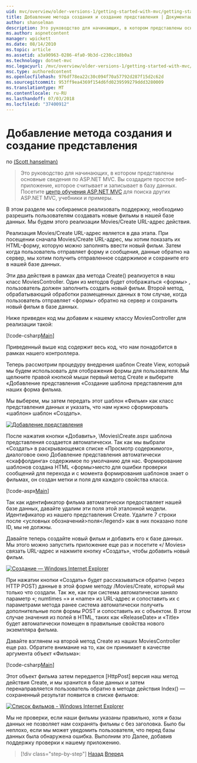 ```yaml
---
uid: mvc/overview/older-versions-1/getting-started-with-mvc/getting-started-with-mvc-part6
title: Добавление метода создания и создание представления | Документация Майкрософт
author: shanselman
description: Это руководство для начинающих, в котором представлены основные сведения по ASP.NET MVC. Создание простого веб-приложения, которое считывает и записывает в базу данных.
ms.author: aspnetcontent
manager: wpickett
ms.date: 08/14/2010
ms.topic: article
ms.assetid: a3a90963-0286-4fa0-9b3d-c230cc18b0a3
ms.technology: dotnet-mvc
msc.legacyurl: /mvc/overview/older-versions-1/getting-started-with-mvc/getting-started-with-mvc-part6
msc.type: authoredcontent
ms.openlocfilehash: 976df78ea22c30c094f70a57792d287f15d2c62d
ms.sourcegitcommit: 953ff9ea4369f154d6fd0239599279ddd3280009
ms.translationtype: MT
ms.contentlocale: ru-RU
ms.lasthandoff: 07/03/2018
ms.locfileid: "37400912"
---
```

<a name="adding-a-create-method-and-create-view"></a>Добавление метода создания и создание представления
====================
по [(Scott hanselman)](https://github.com/shanselman)

> Это руководство для начинающих, в котором представлены основные сведения по ASP.NET MVC. Вы создадите простое веб-приложение, которое считывает и записывает в базу данных. Посетите [центр обучения ASP.NET MVC](../../../index.md) для поиска других ASP.NET MVC, учебники и примеры.


В этом разделе мы собираемся реализовать поддержку, необходимо разрешить пользователям создавать новые фильмы в нашей базе данных. Мы будем этого реализации Movies/Create URL-адрес действия.

Реализация Movies/Create URL-адрес является в два этапа. При посещении сначала Movies/Create URL-адрес, мы хотим показать их HTML-форму, которую можно заполнять ввести новый фильм. Затем когда пользователь отправляет форму и сообщения, данные обратно на сервер, мы хотим получить отправленное содержимое и сохраните его в нашей базе данных.

Эти два действия в рамках два метода Create() реализуется в наш класс MoviesController. Один из методов будет отображаться &lt;формы&gt; , пользователь должен заполнить создать новый фильм. Второй метод, обрабатывающий обработки размещенных данных в том случае, когда пользователь отправляет &lt;формы&gt; обратно на сервер и сохранить новый фильм в базе данных.

Ниже приведен код мы добавим к нашему классу MoviesController для реализации такой:

[!code-csharp[Main](getting-started-with-mvc-part6/samples/sample1.cs)]

Приведенный выше код содержит весь код, что нам понадобится в рамках нашего контроллера.

Теперь рассмотрим процедуру внедрения шаблон Create View, который мы будем использовать для отображения формы для пользователя. Мы щелкните правой кнопкой мыши первый метод Create и выберите «Добавление представления «Создание шаблона представления для наших форма фильма.

Мы выберем, мы затем передать этот шаблон «Фильм» как класс представления данных и указать, что нам нужно сформировать «шаблон» шаблон «Создать».

[![Добавление представления](getting-started-with-mvc-part6/_static/image2.png)](getting-started-with-mvc-part6/_static/image1.png)

После нажатия кнопки «Добавить», \Movies\Create.aspx шаблона представления создается автоматически. Так как мы выбрали «Создать» в раскрывающемся списке «Просмотр содержимого», диалоговое окно Добавление представления автоматически «скаффолдинга» содержимое по умолчанию для нас. Формирование шаблонов создана HTML &lt;формы&gt;место для ошибки проверки сообщений для перехода и с момента формирования шаблонов знает о фильмах, он создан метки и поля для каждого свойства класса.

[!code-aspx[Main](getting-started-with-mvc-part6/samples/sample2.aspx)]

Так как идентификатор фильма автоматически предоставляет нашей базе данных, давайте удалим эти поля этой эталонной модели. Идентификатор из нашего представления Create. Удалите 7 строки после &lt;условных обозначений&gt;поля&lt;/legend&gt; как в них показано поле ID, мы не должны.

Давайте теперь создайте новый фильм и добавить его к базе данных. Мы этого можно запустить приложение еще раз и посетите «/ Movies» связать URL-адрес и нажмите кнопку «Создать», чтобы добавить новый фильм.

[![Создание — Windows Internet Explorer](getting-started-with-mvc-part6/_static/image4.png)](getting-started-with-mvc-part6/_static/image3.png)

При нажатии кнопки «Создать» будет рассказываться обратно (через HTTP POST) данные в этой форме методу /Movies/Create, который мы только что создали. Так же, как при система автоматически заняло параметр «; numtimes =» и «name» из URL-адрес и сопоставить их с параметрами метода ранее система автоматически получить дополнительные поля формы POST и сопоставить их с объектом. В этом случае значения из полей в HTML, таких как «ReleaseDate» и «Title» будет автоматически помещен в правильные свойства нового экземпляра фильма.

Давайте взглянем на второй метод Create из наших MoviesController еще раз. Обратите внимание на то, как он принимает в качестве аргумента объект «Фильма»:

[!code-csharp[Main](getting-started-with-mvc-part6/samples/sample3.cs)]

Этот объект фильма затем передается [HttpPost] версия наш метод действия Create, и мы хранится в базе данных и затем перенаправляется пользователь обратно в методе действия Index() — сохраненный результат появится в списке фильмов:

[![Список фильмов - Windows Internet Explorer](getting-started-with-mvc-part6/_static/image6.png)](getting-started-with-mvc-part6/_static/image5.png)

Мы не проверки, если наши фильмы указаны правильно, хотя и базы данных не позволяет нам сохранять фильмы с без заголовка. Было бы неплохо, если мы может уведомить пользователя, что перед базы данных была обнаружена ошибка. Выполним это Далее, добавив поддержку проверки к нашему приложению.

> [!div class="step-by-step"]
> [Назад](getting-started-with-mvc-part5.md)
> [Вперед](getting-started-with-mvc-part7.md)
